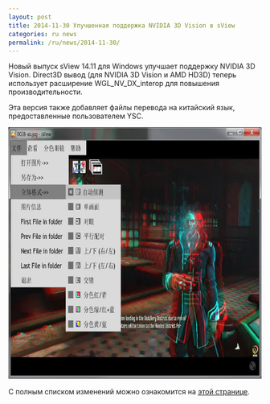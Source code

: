 ```yaml
---
layout: post
title: 2014-11-30 Улучшенная поддержка NVIDIA 3D Vision в sView
categories: ru news
permalink: /ru/news/2014-11-30/
---
```


Новый выпуск sView 14.11 для Windows улучшает поддержку NVIDIA 3D Vision. Direct3D вывод (для NVIDIA 3D Vision и AMD HD3D)
теперь использует расширение WGL_NV_DX_interop для повышения производительности.

Эта версия также добавляет файлы перевода на китайский язык, предоставленные пользователем YSC.

<div align='center'><img src='/files/smallnews/sview1411_chinese.jpg' border='0' alt='sView in Chinese' width='714' height='500' /></div>

С полным списком изменений можно ознакомится на [этой странице](/ru/sview/history).
<!--break-->
